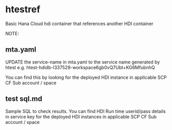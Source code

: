 # htestref


Basic Hana Cloud hdi container that references another HDI container

NOTE:

## mta.yaml
UPDATE the service-name in mta.yaml  to the service name generated by htest 
e.g. htest-hdidb-I337529-workspace6gb0vQ7Ubt+KG6MfubnhQ


You can find this by looking for the deployed HDI instance in applicable SCP CF Sub account / space

## test sql.md
Sample SQL to check results.
You can find HDI Run time userid/pass details in service key for the deployed HDI instances in applicable SCP CF Sub account / space



